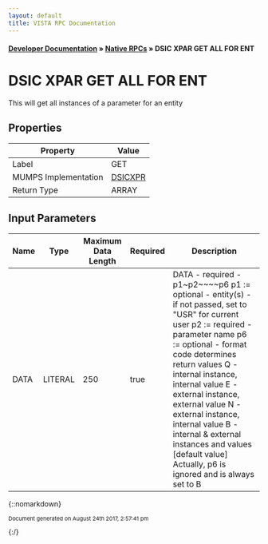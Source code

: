 ```yaml
---
layout: default
title: VISTA RPC Documentation
---
```


#### [Developer Documentation](../index) &#187; [Native RPCs](TableOfContents) &#187; DSIC XPAR GET ALL FOR ENT<br/>
# DSIC XPAR GET ALL FOR ENT

This will get all instances of a parameter for an entity

## Properties

Property | Value
--- | ---
Label | GET
MUMPS Implementation | [DSICXPR](http://code.osehra.org/dox/Routine_DSICXPR_source.html)
Return Type | ARRAY


## Input Parameters

Name | Type | Maximum Data Length | Required | Description
--- | --- | --- | --- | ---
DATA | LITERAL | 250 | true | DATA - required - p1~p2~~~~p6 p1 :&#x3D; optional - entity(s) - if not passed, set to &quot;USR&quot; for                  current user p2 :&#x3D; required - parameter name p6 :&#x3D; optional - format code determines return values       Q - internal instance, internal value       E - external instance, external value       N - external instance, internal value       B - internal &amp; external instances and values           [default value] Actually, p6 is ignored and is always set to B



{::nomarkdown} <br/><p style="font-size: 11px">Document generated on August 24th 2017, 2:57:41 pm</p>{:/}